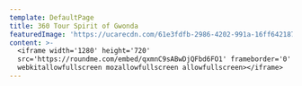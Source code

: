 ```yaml
---
template: DefaultPage
title: 360 Tour Spirit of Gwonda
featuredImage: 'https://ucarecdn.com/61e3fdfb-2986-4202-991a-16ff642187f9/'
content: >-
  <iframe width='1280' height='720'
  src='https://roundme.com/embed/qxmnC9sABwDjQFbd6FO1' frameborder='0'
  webkitallowfullscreen mozallowfullscreen allowfullscreen></iframe>
---
```



